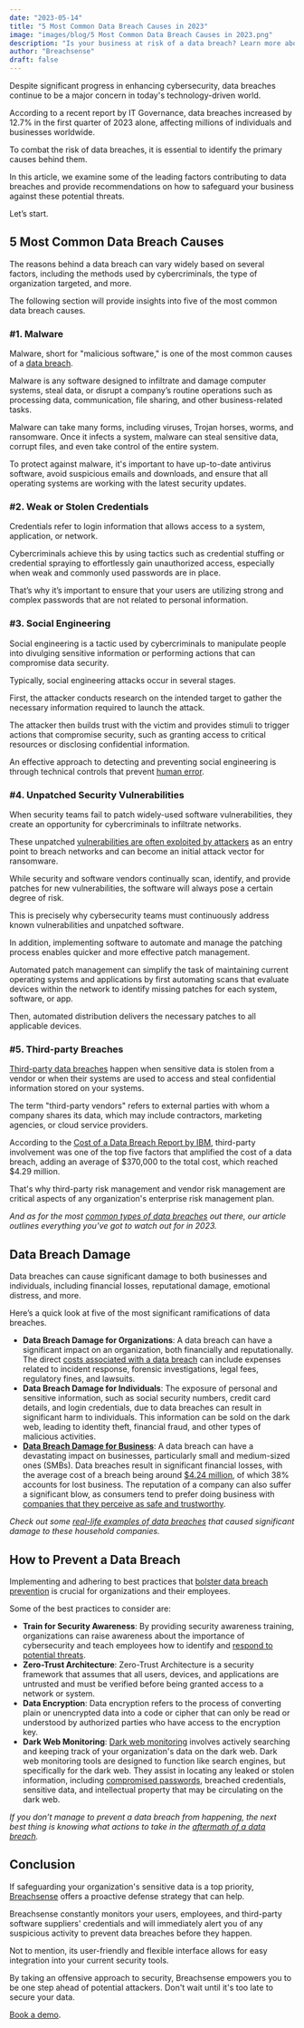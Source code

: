 ```yaml
---
date: "2023-05-14"
title: "5 Most Common Data Breach Causes in 2023"
image: "images/blog/5 Most Common Data Breach Causes in 2023.png"
description: "Is your business at risk of a data breach? Learn more about the top five causes of breaches in 2023 & how to best protect your company."
author: "Breachsense"
draft: false
---
```

Despite significant progress in enhancing cybersecurity, data breaches continue to be a major concern in today's technology-driven world. 

According to a recent report by IT Governance, data breaches increased by 12.7% in the first quarter of 2023 alone, affecting millions of individuals and businesses worldwide. 

To combat the risk of data breaches, it is essential to identify the primary causes behind them.  

In this article, we examine some of the leading factors contributing to data breaches and provide recommendations on how to safeguard your business against these potential threats.

Let’s start. 
## 5 Most Common Data Breach Causes
The reasons behind a data breach can vary widely based on several factors, including the methods used by cybercriminals, the type of organization targeted, and more.

The following section will provide insights into five of the most common data breach causes.
### #1. Malware
Malware, short for "malicious software," is one of the most common causes of a [data breach](https://www.breachsense.io/blog/what-is-a-data-breach/). 

Malware is any software designed to infiltrate and damage computer systems, steal data, or disrupt a company’s routine operations such as processing data, communication, file sharing, and other business-related tasks. 

Malware can take many forms, including viruses, Trojan horses, worms, and ransomware. Once it infects a system, malware can steal sensitive data, corrupt files, and even take control of the entire system.

To protect against malware, it's important to have up-to-date antivirus software, avoid suspicious emails and downloads, and ensure that all operating systems are working with the latest security updates.
### #2. Weak or Stolen Credentials
Credentials refer to login information that allows access to a system, application, or network. 

Cybercriminals achieve this by using tactics such as credential stuffing or credential spraying to effortlessly gain unauthorized access, especially when weak and commonly used passwords are in place. 

That’s why it’s important to ensure that your users are utilizing strong and complex passwords that are not related to personal information. 
### #3. Social Engineering
Social engineering is a tactic used by cybercriminals to manipulate people into divulging sensitive information or performing actions that can compromise data security. 

Typically, social engineering attacks occur in several stages. 

First, the attacker conducts research on the intended target to gather the necessary information required to launch the attack. 

The attacker then builds trust with the victim and provides stimuli to trigger actions that compromise security, such as granting access to critical resources or disclosing confidential information. 

An effective approach to detecting and preventing social engineering is through technical controls that prevent [human error](https://breachsense.io/blog/data-breach-human-error/). 
### #4. Unpatched Security Vulnerabilities
When security teams fail to patch widely-used software vulnerabilities, they create an opportunity for cybercriminals to infiltrate networks. 

These unpatched [vulnerabilities are often exploited by attackers](https://breachsense.io/blog/vulnerabilities-cause-data-loss/) as an entry point to breach networks and can become an initial attack vector for ransomware.

While security and software vendors continually scan, identify, and provide patches for new vulnerabilities, the software will always pose a certain degree of risk. 

This is precisely why cybersecurity teams must continuously address known vulnerabilities and unpatched software. 

In addition, implementing software to automate and manage the patching process enables quicker and more effective patch management. 

Automated patch management can simplify the task of maintaining current operating systems and applications by first automating scans that evaluate devices within the network to identify missing patches for each system, software, or app. 

Then, automated distribution delivers the necessary patches to all applicable devices.
### #5. Third-party Breaches
[Third-party data breaches](https://www.breachsense.io/blog/third-party-data-breach/) happen when sensitive data is stolen from a vendor or when their systems are used to access and steal confidential information stored on your systems. 

The term "third-party vendors" refers to external parties with whom a company shares its data, which may include contractors, marketing agencies, or cloud service providers.

According to the [Cost of a Data Breach Report by IBM](https://www.ibm.com/downloads/cas/3R8N1DZJ), third-party involvement was one of the top five factors that amplified the cost of a data breach, adding an average of $370,000 to the total cost, which reached $4.29 million. 

That's why third-party risk management and vendor risk management are critical aspects of any organization's enterprise risk management plan.

*And as for the most [common types of data breaches](https://breachsense.io/blog/data-breach-types/) out there, our article outlines everything you’ve got to watch out for in 2023.*
## Data Breach Damage
Data breaches can cause significant damage to both businesses and individuals, including financial losses, reputational damage, emotional distress, and more. 

Here’s a quick look at five of the most significant ramifications of data breaches.

* **Data Breach Damage for Organizations**: A data breach can have a significant impact on an organization, both financially and reputationally. The direct [costs associated with a data breach](https://breachsense.io/blog/cost-of-a-data-breach/) can include expenses related to incident response, forensic investigations, legal fees, regulatory fines, and lawsuits.
* **Data Breach Damage for Individuals**: The exposure of personal and sensitive information, such as social security numbers, credit card details, and login credentials, due to data breaches can result in significant harm to individuals. This information can be sold on the dark web, leading to identity theft, financial fraud, and other types of malicious activities.
* **[Data Breach Damage for Business](https://breachsense.io/blog/small-business-data-breach-consequences/)**: A data breach can have a devastating impact on businesses, particularly small and medium-sized ones (SMBs). Data breaches result in significant financial losses, with the average cost of a breach being around [$4.24 million](https://www.ibm.com/reports/data-breach?_ga=2.145424945.424390126.1682950905-55973012.1682950905), of which 38% accounts for lost business. The reputation of a company can also suffer a significant blow, as consumers tend to prefer doing business with [companies that they perceive as safe and trustworthy](https://breachsense.io/blog/data-breach-trust/).

*Check out some [real-life examples of data breaches](https://breachsense.io/blog/data-breach-examples/) that caused significant damage to these household companies.*
## How to Prevent a Data Breach
Implementing and adhering to best practices that [bolster data breach prevention](https://www.breachsense.io/blog/prevent-data-breach/) is crucial for organizations and their employees. 

Some of the best practices to consider are:

* **Train for Security Awareness**: By providing security awareness training, organizations can raise awareness about the importance of cybersecurity and teach employees how to identify and [respond to potential threats](https://breachsense.io/blog/data-breach-response-plan/).
* **Zero-Trust Architecture**: Zero-Trust Architecture is a security framework that assumes that all users, devices, and applications are untrusted and must be verified before being granted access to a network or system. 
* **Data Encryption**: Data encryption refers to the process of converting plain or unencrypted data into a code or cipher that can only be read or understood by authorized parties who have access to the encryption key. 
* **Dark Web Monitoring**: [Dark web monitoring](https://www.breachsense.io/dark-web-monitoring/) involves actively searching and keeping track of your organization's data on the dark web. Dark web monitoring tools are designed to function like search engines, but specifically for the dark web. They assist in locating any leaked or stolen information, including [compromised passwords](https://breachsense.io/blog/password-security-data-breach/), breached credentials, sensitive data, and intellectual property that may be circulating on the dark web.

*If you don’t manage to prevent a data breach from happening, the next best thing is knowing what actions to take in the [aftermath of a data breach](https://breachsense.io/blog/after-a-breach/).*
## Conclusion
If safeguarding your organization's sensitive data is a top priority, [Breachsense](https://www.breachsense.io/) offers a proactive defense strategy that can help. 

Breachsense constantly monitors your users, employees, and third-party software suppliers'  credentials and will immediately alert you of any suspicious activity to prevent data breaches before they happen. 

Not to mention, its user-friendly and flexible interface allows for easy integration into your current security tools.

By taking an offensive approach to security, Breachsense empowers you to be one step ahead of potential attackers. Don't wait until it's too late to secure your data. 

[Book a demo](https://www.breachsense.io/book-demo/).
